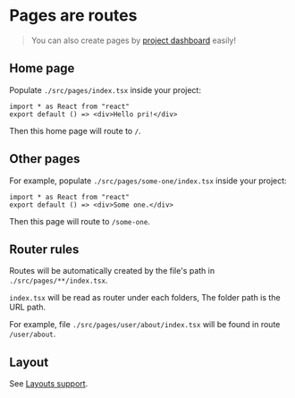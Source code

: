 # Pages are routes

> You can also create pages by [project dashboard](features/project-dashboard) easily!

## Home page

Populate `./src/pages/index.tsx` inside your project:

```tsx
import * as React from "react"
export default () => <div>Hello pri!</div>
```

Then this home page will route to `/`.

## Other pages

For example, populate `./src/pages/some-one/index.tsx` inside your project:

```tsx
import * as React from "react"
export default () => <div>Some one.</div>
```

Then this page will route to `/some-one`.

## Router rules

Routes will be automatically created by the file's path in `./src/pages/**/index.tsx`.

`index.tsx` will be read as router under each folders, The folder path is the URL path.

For example, file `./src/pages/user/about/index.tsx` will be found in route `/user/about`.

## Layout

See [Layouts support](layout-support).
